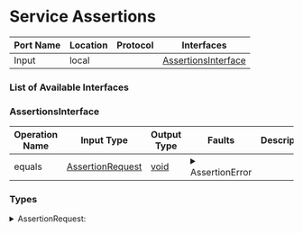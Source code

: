 # Service Assertions

| Port Name | Location | Protocol | Interfaces |
| --- | --- | --- | --- |
| Input | local | | <a href='#AssertionsInterface'>AssertionsInterface</a> |

### List of Available Interfaces

### AssertionsInterface

| Operation Name | Input Type | Output Type | Faults | Description |
| --- | --- | --- | --- | --- |
| equals | <a href="#AssertionRequest">AssertionRequest</a> | <a href='#void'>void</a> | <details><summary>AssertionError</summary>string)</details> |  |


### Types

<details>
<summary><span id="AssertionRequest">AssertionRequest: 
</span>
</summary>

##### Type Declaration
<pre>
void &#123;
&nbsp;&nbsp;actual[1,1]: undefined // 
&nbsp;&nbsp;expected[1,1]: undefined // 
&#125;
</pre>
</details>

